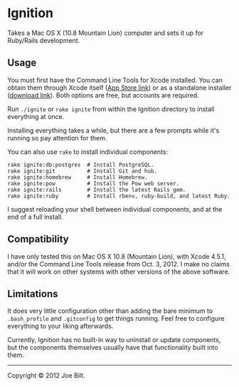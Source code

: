 # Ignition

Takes a Mac OS X (10.8 Mountain Lion) computer and sets it up for Ruby/Rails development.

## Usage

You must first have the Command Line Tools for Xcode installed. You can obtain them through Xcode itself ([App Store link](https://itunes.apple.com/us/app/xcode/id497799835?mt=12)) or as a standalone installer ([download link](https://developer.apple.com/downloads/download.action?path=Developer_Tools/command_line_tools_os_x_mountain_lion_for_xcode__october_2012/xcode451cltools_10_86938200a.dmg)). Both options are free, but accounts are required.

Run `./ignite` or `rake ignite` from within the Ignition directory to install everything at once.

Installing everything takes a while, but there are a few prompts while it's running so pay attention for them.

You can also use `rake` to install individual components:

    rake ignite:db:postgres  # Install PostgreSQL.
    rake ignite:git          # Install Git and hub.
    rake ignite:homebrew     # Install Homebrew.
    rake ignite:pow          # Install the Pow web server.
    rake ignite:rails        # Install the latest Rails gem.
    rake ignite:ruby         # Install rbenv, ruby-build, and latest Ruby.

I suggest reloading your shell between individual components, and at the end of a full install.

## Compatibility

I have only tested this on Mac OS X 10.8 (Mountain Lion), with Xcode 4.5.1, and/or the Command Line Tools release from Oct. 3, 2012. I make no claims that it will work on other systems with other versions of the above software.

## Limitations

It does very little configuration other than adding the bare minimum to `.bash_profile` and `.gitconfig` to get things running. Feel free to configure everything to your liking afterwards.

Currently, Ignition has no built-in way to uninstall or update components, but the components themselves usually have that functionality built into them.

----

Copyright &copy; 2012 Joe Bilt.
